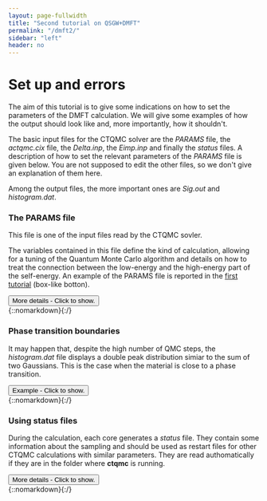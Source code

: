 ```yaml
---
layout: page-fullwidth
title: "Second tutorial on QSGW+DMFT"
permalink: "/dmft2/"
sidebar: "left"
header: no
---
```


# Set up and errors
The aim of this tutorial is to give some indications on how to set the parameters of the DMFT calculation.
We will give some examples of how the output should look like and, more importantly, how it shouldn't.

The basic input files for the CTQMC solver are the *PARAMS* file, the *actqmc.cix* file, the *Delta.inp*, the *Eimp.inp* and finally the *status* files.
A description of how to set the relevant parameters of the *PARAMS* file is given below. You are not supposed to edit the other files, so we don't give an explanation of them here. 

Among the output files, the more important ones are *Sig.out* and *histogram.dat*.

### The PARAMS file 
This file is one of the input files read by the CTQMC sovler.

The variables contained in this file define the kind of calculation, allowing for a tuning of the Quantum Monte Carlo algorithm and details on how to treat the connection between the low-energy and the high-energy part of the self-energy. 
An example of the PARAMS file is reported in the [first tutorial](https://lordcephei.github.io/dmft1) (box-like botton).

<div onclick="elm = document.getElementById('ParamsVariables'); if(elm.style.display == 'none') elm.style.display = 'block'; else elm.style.display = 'none';"><button type="button" class="button tiny radius">More details - Click to show.</button></div>
{::nomarkdown}<div style="display:none;margin:0px 25px 0px 25px;"id="ParamsVariables">{:/}

##### _**Basic parameters (U, J, nf0 and beta)**_
Among the possible parameters are **U** and **J** defining respectively the Hubbard in-site interaction and the Hund's coupling constant in eV. 
**Note:** The same **J** has also to be passed to **atom_d.py**.

The variable **nf0** is the nominal occupancy of the correlated orbitals (e.g. **nf0    9** for $$Cu$$).  

Finally **beta** fixes the inverse temperature in eV$$^{-1}$$.

##### _**Setting the number of sampled frequencies (nom and nomD)**_
The CTQMC solver gives a very accurate description of the self-energy in the low frequency range (for Matsubara's frequencies close to 0), but it becomes too noisy at high frequencies.

Let $$N$$ be the total number of Matsubara's frequencies. This number has been defined through **NOMEGA** in the *ctrl* file during the **lmfdmft** run. Only the first **nom** frequencies are actually sampled by the CTQMC solver, while the other points (high-frequency range) are obtained through the approximated Hubbard 1 solver (high-frequency tail).

Excessively low values of **nom** will miss important features of the self-energy (e.g. a convex point in $$\text{Im}[\Sigma(i\omega_n)]$$), while too high values will give excessively noisy results.
As a rule-of-thumb, a good initial guess is **nom** $$\approx 3$$ **beta**, to be adjusted.
Some examples of how the $$\text{Im}[\Sigma(i\omega_n)]$$ looks like at different values of **nom** are given in the figures below.

![Setting nom](https://lordcephei.github.io/assets/img/sig-nom.png)

Add explanation of **nomD** (used only with HB2).

##### _**Setting the number of Monte Carlo steps (M and warmup)**_
The higher is the number of Monte Carlo steps, the lower the noise in the QMC calculation. 
The parameter **M** defines the number of MC steps per core. 
Reliable calculations easily require at least 500 millions of steps in total.
For instance, if you're running on 10 cores, you can set **M   50000000**.
You can judge the quality of your sampling by looking at the file *histogranm.dat*. The closer it looks to a Gaussian distribution, the better is the sampling.

**Note:** The variable **M** should be set keeping in mind that the higher it is, the longer the calculation. This is crucial when running on public clusters, where the elapsed time is computed per core. Too high values of **M** may consume your accounted hours very quickly!

During the first **warmup** steps results are not accumulated, as it is normal on Monte Carlo procedures. This gives the 'time' to the algorithm to thermalise before the significative sampling.
You can set **warmup**=**M**/1000. 

##### _**Setting the cutoff expansion order (Nmax)**_
The variable **Nmax** defines the highest order accounted for in the hybrdization expansion. 
If you have chosen an excessively low values of **Nmax**, the *histogram.dat* file will be cut and $$\text{Im}[\Sigma(i\omega_n)]$$ will look weird, as shown below.

You should chose **Nmax** high enough for the Gaussian distribution of *histogram.dat* to be comfortably displayed. However note that the higher **Nmax** the longer the calculation, so chose values just above the higher Guassian tail.

![Chosing Nmax](https://lordcephei.github.io/assets/img/histogram-cut.png)

![Weird Sigma](https://lordcephei.github.io/assets/img/sig-cut.png)

**Note:** the value of **beta** affects the number **Nmax**, so calculations on the same material at different temperatures will require different **Nmax**. At low **beta**, the Gaussian distribution is sharper and centered on lower order terms, as shown below. Therefore lower **Nmax** correspond to lower **beta**. 

![beta and Nmax](https://lordcephei.github.io/assets/img/beta-histogram.png)

##### _**Connecting the tail (sderiv and aom)**_
The connection between the QMC part and the Hubbard 1 part is done with a straight line starting at frequency number (**nom+1**) and running until it intersect the Hubbard 1 self-energy.
You can see it by comparing the *Sig.out* file with the *s_hb1.dat* (Hubbrad 1 only).
The two variables controlling the connection are **sderiv**, which is related to the angle of the straight line, and **aom** related to its starting point.

##### _**Impurity levels (Ed and mu)**_
The impurity levels as reported at the fourth line of *Eimp.inp* enters in the PARAMS as **Ed**. 

The potential **mu** is set as the first entry of the **Ed** variable with inverse sign. 

Actually the information about the impurity levels is already contained in the input file *actqmc.cix* (output of **atom_d.py**) but they are shifted by **mu**. So if **Ed** is probably ignored in the PARAMS file, **mu** must be correctly  defined.   

{::nomarkdown}</div>{:/}

### Phase transition boundaries
It may happen that, despite the high number of QMC steps, the *histogram.dat* file displays a double peak distribution simiar to the sum of two Gaussians. This is the case when the material is close to a phase transition.

<div onclick="elm = document.getElementById('PhaseTrans'); if(elm.style.display == 'none') elm.style.display = 'block'; else elm.style.display = 'none';"><button type="button" class="button tiny radius">Example - Click to show.</button></div>
{::nomarkdown}<div style="display:none;margin:0px 25px 0px 25px;"id="PhaseTrans">{:/}

In this case usually one or more channels of the self-energy are very noisy. One has to run for longer time, or use the status files to restart the calculation many times until only one peaks dominate and the histogram looks like a Gaussian. 
An example is given in the boxes below.

![histogram close to transition](https://lordcephei.github.io/assets/img/transition-histo.png)

![sigma close to transition](https://lordcephei.github.io/assets/img/transition-sigma.png)

{::nomarkdown}</div>{:/}

### Using status files
During the calculation, each core generates a *status* file.
They contain some information about the sampling and should be used as restart files for other CTQMC calculations with similar parameters. They are read authomatically if they are in the folder where **ctqmc** is running.

<div onclick="elm = document.getElementById('StatusFiles'); if(elm.style.display == 'none') elm.style.display = 'block'; else elm.style.display = 'none';"><button type="button" class="button tiny radius">More details - Click to show.</button></div>
{::nomarkdown}<div style="display:none;margin:0px 25px 0px 25px;"id="StatusFiles">{:/}

They can be used basically in two ways.

+ If you are performing iteration N, you can copy the *status* files from iteration N-1 to speed up the convergence of the calculation. 
+ If you realise that in one ctqmc run, you haven't achieved a good sampling (e.g. **M** too low, or close to phase transition), than you can run again the calculation.

Since there is one *status* file per processor, you must pay attention to run on as many cores as *status* files you have. It should be safe to run with a smaller number of cores, while running on more cores than *status* files gives wrong results.

{::nomarkdown}</div>{:/}

